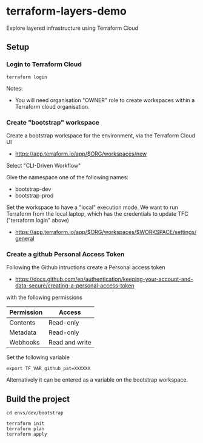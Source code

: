 # terraform-layers-demo

Explore layered infrastructure using Terraform Cloud

## Setup

### Login to Terraform Cloud

```
terraform login
```

Notes:

* You will need organisation "OWNER" role to create workspaces within a Terraform cloud organisation.

### Create "bootstrap" workspace

Create a bootstrap workspace for the environment, via the Terraform Cloud UI

* https://app.terraform.io/app/$ORG/workspaces/new

Select "CLI-Driven Workflow"

Give the namespace one of the following names:

* bootstrap-dev
* bootstrap-prod

Set the workspace to have a "local" execution mode. We want to run Terraform from the local laptop, which has the credentials to update TFC ("terraform login" above)

* https://app.terraform.io/app/$ORG/workspaces/$WORKSPACE/settings/general

### Create a github Personal Access Token

Following the Github intructions create a Personal access token 

* https://docs.github.com/en/authentication/keeping-your-account-and-data-secure/creating-a-personal-access-token

with the following permissions


| Permission | Access         |
| ---------- | -------------- |
| Contents   | Read-only      |
| Metadata   | Read-only      |
| Webhooks   | Read and write |


Set the following variable

```
export TF_VAR_github_pat=XXXXXX
```

Alternatively it can be entered as a variable on the bootstrap workspace.

## Build the project

```
cd envs/dev/bootstrap

terraform init
terraform plan
terraform apply
```


